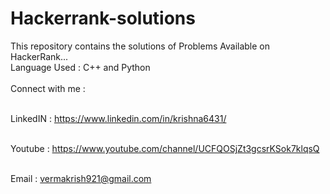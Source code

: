 # Hackerrank-solutions

This repository contains the solutions of Problems Available on HackerRank...<br>
Language Used : C++ and Python <br><br>
Connect with me :<br><br>

LinkedIN : https://www.linkedin.com/in/krishna6431/<br><br>

Youtube : https://www.youtube.com/channel/UCFQOSjZt3gcsrKSok7klqsQ<br><br>

Email : vermakrish921@gmail.com<br><br>
